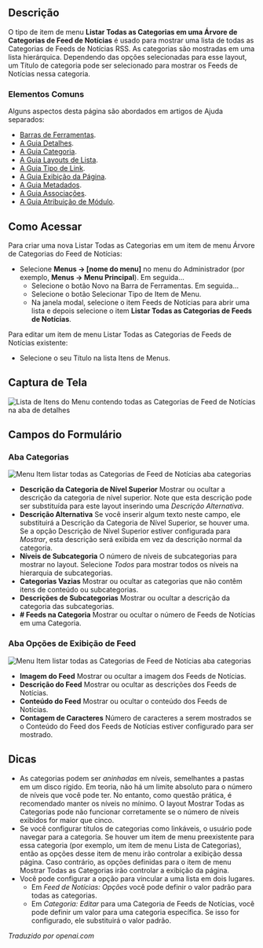<!-- Filename: Help4.x:Menu_Item:_List_All_News_Feed_Categories  / Display title: Listar Todas as Categorias de Notícias -->

## Descrição

O tipo de item de menu **Listar Todas as Categorias em uma Árvore de Categorias de Feed de Notícias** é usado para mostrar uma lista de todas as Categorias de Feeds de Notícias RSS. As categorias são mostradas em uma lista hierárquica. Dependendo das opções selecionadas para esse layout, um Título de categoria pode ser selecionado para mostrar os Feeds de Notícias nessa categoria.

### Elementos Comuns

Alguns aspectos desta página são abordados em artigos de Ajuda separados:

* [Barras de Ferramentas](jdocmanual?article=help/common-elements/toolbars).
* [A Guia Detalhes](jdocmanual?article=help/menu-items-common/menu-item-details).
* [A Guia Categoria](jdocmanual?article=help/menu-items-common/menu-item-category).
* [A Guia Layouts de Lista](jdocmanual?article=help/menu-items-common/menu-item-list-layouts).
* [A Guia Tipo de Link](jdocmanual?article=help/menu-items-common/menu-item-link-type).
* [A Guia Exibição da Página](jdocmanual?article=help/menu-items-common/menu-item-page-display).
* [A Guia Metadados](jdocmanual?article=help/menu-items-common/menu-item-metadata).
* [A Guia Associações](jdocmanual?article=help/common-elements/edit-associations).
* [A Guia Atribuição de Módulo](jdocmanual?article=help/menu-items-common/menu-item-module-assignment).

## Como Acessar

Para criar uma nova Listar Todas as Categorias em um item de menu Árvore de Categorias do Feed de Notícias:

- Selecione **Menus → \[nome do menu\]** no menu do Administrador
  (por exemplo, **Menus → Menu Principal**). Em seguida...
  - Selecione o botão Novo na Barra de Ferramentas. Em seguida...
  - Selecione o botão Selecionar Tipo de Item de Menu.
  - Na janela modal, selecione o item Feeds de Notícias para abrir uma lista e
    depois selecione o item **Listar Todas as Categorias de Feeds de Notícias**.

Para editar um item de menu Listar Todas as Categorias de Feeds de Notícias existente:

- Selecione o seu Título na lista Itens de Menus.

## Captura de Tela

![Lista de Itens do Menu contendo todas as Categorias de Feed de Notícias na aba de detalhes](../../../ptbr/images/menu-items/news-feeds-list-all-categories-details-tab.png)

## Campos do Formulário

### Aba Categorias

![Menu Item listar todas as Categorias de Feed de Notícias aba categorias](../../../ptbr/images/menu-items/news-feeds-list-all-categories-tree-categories-tab.png)

- **Descrição da Categoria de Nível Superior** Mostrar ou ocultar a descrição da 
  categoria de nível superior. Note que esta descrição pode ser substituída para este 
  layout inserindo uma *Descrição Alternativa*.
- **Descrição Alternativa** Se você inserir algum texto neste campo, ele substituirá a 
  Descrição da Categoria de Nível Superior, se houver uma. Se a opção Descrição de 
  Nível Superior estiver configurada para *Mostrar*, esta descrição será exibida 
  em vez da descrição normal da categoria.
- **Níveis de Subcategoria** O número de níveis de subcategorias para mostrar no 
  layout. Selecione *Todos* para mostrar todos os níveis na hierarquia de subcategorias.
- **Categorias Vazias** Mostrar ou ocultar as categorias que não contêm itens de 
  conteúdo ou subcategorias.
- **Descrições de Subcategorias** Mostrar ou ocultar a descrição da categoria das 
  subcategorias.
- **\# Feeds na Categoria** Mostrar ou ocultar o número de Feeds de Notícias em uma Categoria.

### Aba Opções de Exibição de Feed

![Menu Item listar todas as Categorias de Feed de Notícias aba categorias](../../../ptbr/images/menu-items/news-feeds-list-all-categories-tree-feed-display-options-tab.png)

- **Imagem do Feed** Mostrar ou ocultar a imagem dos Feeds de Notícias.
- **Descrição do Feed** Mostrar ou ocultar as descrições dos Feeds de Notícias.
- **Conteúdo do Feed** Mostrar ou ocultar o conteúdo dos Feeds de Notícias.
- **Contagem de Caracteres** Número de caracteres a serem mostrados se o Conteúdo do Feed 
  dos Feeds de Notícias estiver configurado para ser mostrado.

## Dicas

- As categorias podem ser *aninhadas* em níveis, semelhantes a pastas em um disco rígido. Em teoria, não há um limite absoluto para o número de níveis que você pode ter. No entanto, como questão prática, é recomendado manter os níveis no mínimo. O layout Mostrar Todas as Categorias pode não funcionar corretamente se o número de níveis exibidos for maior que cinco.
- Se você configurar títulos de categorias como linkáveis, o usuário pode navegar para a categoria. Se houver um item de menu preexistente para essa categoria (por exemplo, um item de menu Lista de Categorias), então as opções desse item de menu irão controlar a exibição dessa página. Caso contrário, as opções definidas para o item de menu Mostrar Todas as Categorias irão controlar a exibição da página.
- Você pode configurar a opção para vincular a uma lista em dois lugares.
  - Em *Feed de Notícias: Opções* você pode definir o valor padrão para todas as categorias.
  - Em *Categoria: Editar* para uma Categoria de Feeds de Notícias, você pode definir um valor para uma categoria específica. Se isso for configurado, ele substituirá o valor padrão.

*Traduzido por openai.com*

